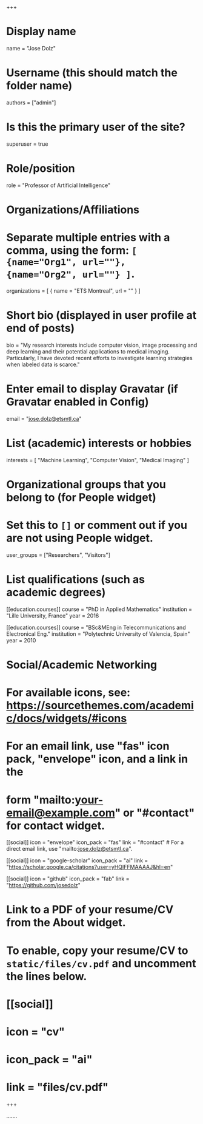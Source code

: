 +++
# Display name
name = "Jose Dolz"

# Username (this should match the folder name)
authors = ["admin"]

# Is this the primary user of the site?
superuser = true

# Role/position
role = "Professor of Artificial Intelligence"

# Organizations/Affiliations
#   Separate multiple entries with a comma, using the form: `[ {name="Org1", url=""}, {name="Org2", url=""} ]`.
organizations = [ { name = "ETS Montreal", url = "" } ]

# Short bio (displayed in user profile at end of posts)
bio = "My research interests include computer vision, image processing and deep learning and their potential applications to medical imaging. Particularly, I have devoted recent efforts to investigate learning strategies when labeled data is scarce."

# Enter email to display Gravatar (if Gravatar enabled in Config)
email = "jose.dolz@etsmtl.ca"

# List (academic) interests or hobbies
interests = [
  "Machine Learning",
  "Computer Vision",
  "Medical Imaging"
]

# Organizational groups that you belong to (for People widget)
#   Set this to `[]` or comment out if you are not using People widget.
user_groups = ["Researchers", "Visitors"]

# List qualifications (such as academic degrees)
[[education.courses]]
  course = "PhD in Applied Mathematics"
  institution = "Lille University, France"
  year = 2016

[[education.courses]]
  course = "BSc&MEng in Telecommunications and Electronical Eng."
  institution = "Polytechnic University of Valencia, Spain"
  year = 2010

# Social/Academic Networking
# For available icons, see: https://sourcethemes.com/academic/docs/widgets/#icons
#   For an email link, use "fas" icon pack, "envelope" icon, and a link in the
#   form "mailto:your-email@example.com" or "#contact" for contact widget.

[[social]]
  icon = "envelope"
  icon_pack = "fas"
  link = "#contact"  # For a direct email link, use "mailto:jose.dolz@etsmtl.ca".


[[social]]
  icon = "google-scholar"
  icon_pack = "ai"
  link = "https://scholar.google.ca/citations?user=yHQIFFMAAAAJ&hl=en"
 
[[social]]
  icon = "github"
  icon_pack = "fab"
  link = "https://github.com/josedolz"

# Link to a PDF of your resume/CV from the About widget.
# To enable, copy your resume/CV to `static/files/cv.pdf` and uncomment the lines below.
# [[social]]
#   icon = "cv"
#   icon_pack = "ai"
#   link = "files/cv.pdf"

+++

.......

